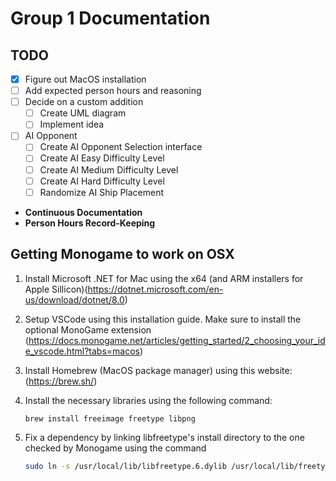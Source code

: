 # Group 1 Documentation

## TODO

- [X] Figure out MacOS installation
- [ ] Add expected person hours and reasoning
- [ ] Decide on a custom addition
  - [ ] Create UML diagram
  - [ ] Implement idea
- [ ] AI Opponent
  - [ ] Create AI Opponent Selection interface
  - [ ] Create AI Easy Difficulty Level
  - [ ] Create AI Medium Difficulty Level
  - [ ] Create AI Hard Difficulty Level
  - [ ] Randomize AI Ship Placement
- **Continuous Documentation**
- **Person Hours Record-Keeping**

## Getting Monogame to work on OSX

1) Install Microsoft .NET for Mac using the x64 (and ARM installers for Apple Sillicon)(https://dotnet.microsoft.com/en-us/download/dotnet/8.0)
2) Setup VSCode using this installation guide. Make sure to install the optional MonoGame extension (https://docs.monogame.net/articles/getting_started/2_choosing_your_ide_vscode.html?tabs=macos)
3) Install Homebrew (MacOS package manager) using this website: (https://brew.sh/)
4) Install the necessary libraries using the following command:

    ```bash
    brew install freeimage freetype libpng
    ```

5) Fix a dependency by linking libfreetype's install directory to the one checked by Monogame using the command

    ```bash
    sudo ln -s /usr/local/lib/libfreetype.6.dylib /usr/local/lib/freetype6
    ```
